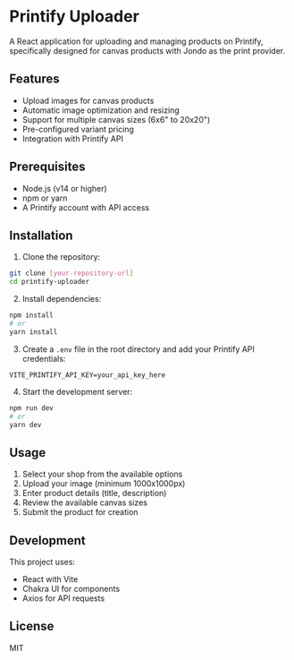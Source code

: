 # Printify Uploader

A React application for uploading and managing products on Printify, specifically designed for canvas products with Jondo as the print provider.

## Features

- Upload images for canvas products
- Automatic image optimization and resizing
- Support for multiple canvas sizes (6x6" to 20x20")
- Pre-configured variant pricing
- Integration with Printify API

## Prerequisites

- Node.js (v14 or higher)
- npm or yarn
- A Printify account with API access

## Installation

1. Clone the repository:
```bash
git clone [your-repository-url]
cd printify-uploader
```

2. Install dependencies:
```bash
npm install
# or
yarn install
```

3. Create a `.env` file in the root directory and add your Printify API credentials:
```
VITE_PRINTIFY_API_KEY=your_api_key_here
```

4. Start the development server:
```bash
npm run dev
# or
yarn dev
```

## Usage

1. Select your shop from the available options
2. Upload your image (minimum 1000x1000px)
3. Enter product details (title, description)
4. Review the available canvas sizes
5. Submit the product for creation

## Development

This project uses:
- React with Vite
- Chakra UI for components
- Axios for API requests

## License

MIT 